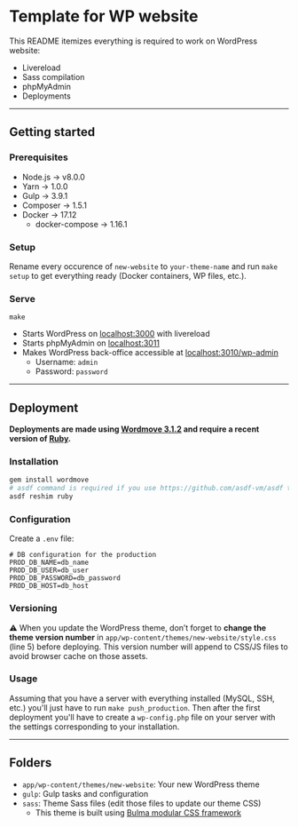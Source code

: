 # Template for WP website
This README itemizes everything is required to work on WordPress website:
* Livereload
* Sass compilation
* phpMyAdmin
* Deployments

- - -

## Getting started

### Prerequisites
* Node.js -> v8.0.0
* Yarn -> 1.0.0
* Gulp -> 3.9.1
* Composer -> 1.5.1
* Docker -> 17.12
  * docker-compose -> 1.16.1

### Setup
Rename every occurence of `new-website` to `your-theme-name` and run `make setup` to get everything ready (Docker containers, WP files, etc.).

### Serve
`make`
* Starts WordPress on [localhost:3000](http://localhost:3000) with livereload
* Starts phpMyAdmin on [localhost:3011](http://localhost:3011)
* Makes WordPress back-office accessible at [localhost:3010/wp-admin](http://localhost:3010/wp-admin)
  * Username: `admin`
  * Password: `password`

- - -

## Deployment
**Deployments are made using [Wordmove 3.1.2](https://github.com/welaika/wordmove) and require a recent version of [Ruby](https://www.ruby-lang.org).**

### Installation

```bash
gem install wordmove
# asdf command is required if you use https://github.com/asdf-vm/asdf to manage your languages 
asdf reshim ruby
```

### Configuration
Create a `.env` file:

```
# DB configuration for the production
PROD_DB_NAME=db_name
PROD_DB_USER=db_user
PROD_DB_PASSWORD=db_password
PROD_DB_HOST=db_host
```

### Versioning
⚠️ When you update the WordPress theme, don’t forget to **change the theme version number** in `app/wp-content/themes/new-website/style.css` (line 5) before deploying. This version number will append to CSS/JS files to avoid browser cache on those assets.

### Usage
Assuming that you have a server with everything installed (MySQL, SSH, etc.) you'll just have to run `make push_production`. Then after the first deployment you'll have to create a `wp-config.php` file on your server with the settings corresponding to your installation.

- - -

## Folders
* `app/wp-content/themes/new-website`: Your new WordPress theme
* `gulp`: Gulp tasks and configuration
* `sass`: Theme Sass files (edit those files to update our theme CSS)
  * This theme is built using [Bulma modular CSS framework](https://bulma.io)

